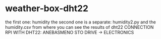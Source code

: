 # weather-box-dht22


the first one: humidity
the second one is a separate: humidity2.py and the humidity.csv from where you can see the results of dht22
CONNECTION RPI WITH DHT22:
ANEBASMENO STO DRIVE -> ELECTRONICS
